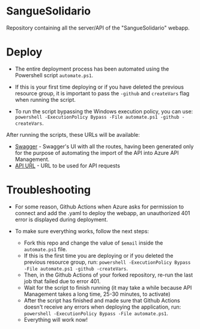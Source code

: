 # SangueSolidario
Repository containing all the server/API of the "SangueSolidario" webapp.

# Deploy

* The entire deployment process has been automated using the Powershell script `automate.ps1`.

* If this is your first time deploying or if you have deleted the previous resource group, it is important to pass the `-github` and `createVars` flag when running the script.

* To run the script bypassing the Windows execution policy, you can use: `powershell -ExecutionPolicy Bypass -File automate.ps1 -github -createVars`.

After running the scripts, these URLs will be available:
* [Swagger](https://webapp-sanguesolidario.azurewebsites.net/api-docs/ ) - Swagger's UI with all the routes, having been generated only for the purpose of automating the import of the API into Azure API Management.
* [API URL](https://sanguesolidario.azure-api.net/api/) - URL to be used for API requests

# Troubleshooting

* For some reason, Github Actions when Azure asks for permission to connect and add the .yaml to deploy the webapp, an unauthorized 401 error is displayed during deployment.

* To make sure everything works, follow the next steps:
  * Fork this repo and change the value of `$email` inside the `automate.ps1` file.
  * If this is the first time you are deploying or if you deleted the previous resource group, run: `powershell -ExecutionPolicy Bypass -File automate.ps1 -github -createVars`.
  * Then, in the Github Actions of your forked repository, re-run the last job that failed due to error 401.
  * Wait for the script to finish running (it may take a while because API Management takes a long time, 25-30 minutes, to activate)
  * After the script has finished and made sure that Github Actions doesn't receive any errors when deploying the application, run: `powershell -ExecutionPolicy Bypass -File automate.ps1`.
  * Everything will work now!
